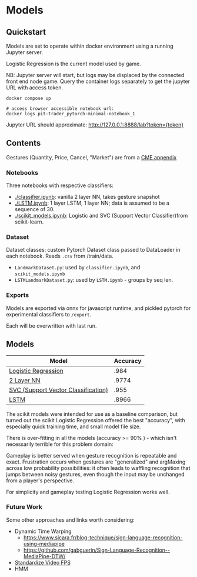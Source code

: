 # Models

## Quickstart

Models are set to operate within docker environment using a running Jupyter
server.

Logistic Regression is the current model used by game.

NB: Jupyter server will start, but logs may be displaced by the connected front
end node game. Query the container logs separately to get the jupyter URL with
access token.


```
docker compose up

# access browser accessible notebook url:
docker logs pit-trader_pytorch-minimal-notebook_1
```

Jupyter URL should approximate: http://127.0.0.1:8888/lab?token={token}

## Contents

Gestures (Quantity, Price, Cancel, "Market") are from a [CME
appendix](../web/public/commodity-and-futures-handsignals.pdf)

### Notebooks

Three notebooks with respective classifiers:

* [./classifier.ipynb](`classifier.ipynb`): vanilla 2 layer NN, takes gesture snapshot
* [./LSTM.ipynb](`LSTM.ipynb`): 1 layer LSTM, 1 layer NN; data is assumed to be a sequence of 30.
* [./scikit_models.ipynb](`scikit_models.ipynb`): Logistic and SVC (Support Vector Classifier)from
  scikit-learn.

### Dataset

Dataset classes: custom Pytorch Dataset class passed to DataLoader in each
notebook. Reads `.csv` from /train/data.

* `LandmarkDataset.py`: used by `classifier.ipynb`, and `scikit_models.ipynb`
* `LSTMLandmarkDataset.py`: used by `LSTM.ipynb` - groups by seq len.

### Exports

Models are exported via onnx for javascript runtime, and pickled pytorch for
experimental classifiers to `/export`.

Each will be overwritten with last run.

## Models

| Model                                                        | Accuracy |
|--------------------------------------------------------------|----------|
| [Logistic Regression](./scikit_models.ipynb)                 | .984     |
| [2 Layer NN](./classifier.ipynb)                             | .9774    |
| [SVC (Support Vector Classification)](./scikit_models.ipynb) | .955     |
| [LSTM](./LSTM.ipynb)                                         | .8966    |



The scikit models were intended for use as a baseline comparison, but turned out
the scikit Logistic Regression offered the best "accuracy", with especially
quick training time, and small model file size.

There is over-fitting in all the models (accuracy >= 90% ) - which isn't
necessarily terrible for this problem domain:

Gameplay is better served when gesture recognition is repeatable and exact.
Frustration occurs when gestures are "generalized" and argMaxing across low
probability possibilities: it often leads to waffling recognition that jumps
between noisy gestures, even though the input may be unchanged from a player's
perspective.

For simplicity and gameplay testing Logistic Regression works well.


### Future Work

Some other approaches and links worth considering:


* Dynamic Time Warping
  * https://www.sicara.fr/blog-technique/sign-language-recognition-using-mediapipe
  * https://github.com/gabguerin/Sign-Language-Recognition--MediaPipe-DTW/
* [Standardize Video FPS](https://medium.com/@kyip_7564/a-process-to-standardize-video-fps-for-machine-learning-93a936abdbc)
* HMM